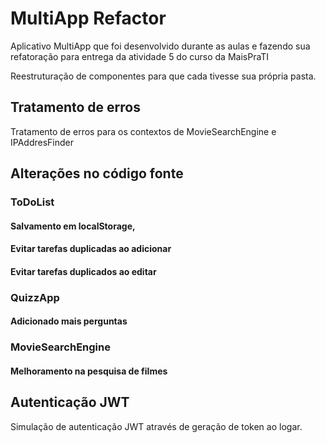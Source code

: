 # MultiApp Refactor

Aplicativo MultiApp que foi desenvolvido durante as aulas e fazendo sua refatoração para entrega da atividade 5 do curso da MaisPraTI

Reestruturação de componentes para que cada tivesse sua própria pasta.

## Tratamento de erros

Tratamento de erros para os contextos de MovieSearchEngine e IPAddresFinder

## Alterações no código fonte

### ToDoList

#### Salvamento em localStorage,

#### Evitar tarefas duplicadas ao adicionar

#### Evitar tarefas duplicados ao editar

### QuizzApp

#### Adicionado mais perguntas

### MovieSearchEngine

#### Melhoramento na pesquisa de filmes

## Autenticação JWT

Simulação de autenticação JWT através de geração de token ao logar.
